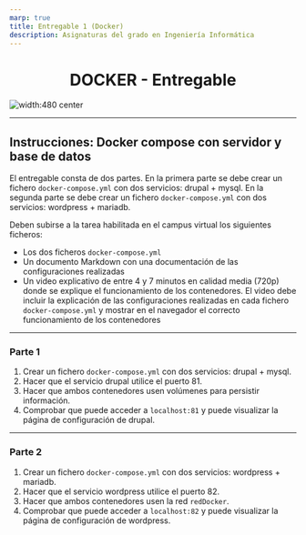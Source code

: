 ```yaml
---
marp: true
title: Entregable 1 (Docker)
description: Asignaturas del grado en Ingeniería Informática 
---
```


<!-- size: 16:9 -->
<!-- theme: default -->

<!-- paginate: false -->
<!-- headingDivider: 1 -->

<style>
h1 {
  text-align: center;
}
img[alt~="center"] {
  display: block;
  margin: 0 auto;
}
</style>

# DOCKER - Entregable

![width:480 center](img/docker-010.png)

---

## Instrucciones: Docker compose con servidor y base de datos

El entregable consta de dos partes. En la primera parte se debe crear un fichero `docker-compose.yml` con dos servicios: drupal + mysql. En la segunda parte se debe crear un fichero `docker-compose.yml` con dos servicios: wordpress + mariadb.

Deben subirse a la tarea habilitada en el campus virtual los siguientes ficheros:
- Los dos ficheros `docker-compose.yml`
- Un documento Markdown con una documentación de las configuraciones realizadas
- Un video explicativo de entre 4 y 7 minutos en calidad media (720p) donde se explique el funcionamiento de los contenedores. El video debe incluir la explicación de las configuraciones realizadas en cada fichero `docker-compose.yml` y mostrar en el navegador el correcto funcionamiento de los contenedores

---

### Parte 1

1) Crear un fichero `docker-compose.yml` con dos servicios: drupal + mysql.
2) Hacer que el servicio drupal utilice el puerto 81.
3) Hacer que ambos contenedores usen volúmenes para persistir información.
4) Comprobar que puede acceder a `localhost:81` y puede visualizar la página de configuración de drupal.

---

### Parte 2

1) Crear un fichero `docker-compose.yml` con dos servicios: wordpress +  mariadb.
2) Hacer que el servicio wordpress utilice el puerto 82.
3) Hacer que ambos contenedores usen la red `redDocker`.
4) Comprobar que puede acceder a `localhost:82` y puede visualizar la página de configuración de wordpress.
